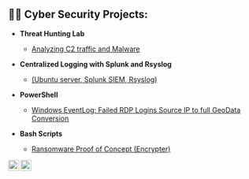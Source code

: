 

<h2>👨‍💻 Cyber Security Projects:</h2>

- <b>Threat Hunting Lab</b>
  - [Analyzing C2 traffic and Malware ](https://github.com/Hacosta21/Threat-Hunting-with-Zeek-and-RITA)
- <b>Centralized Logging with Splunk and Rsyslog</b>
  - [(Ubuntu server, Splunk SIEM, Rsyslog)](https://github.com/Hacosta21)
- <b>PowerShell</b>
  - [Windows EventLog: Failed RDP Logins Source IP to full GeoData Conversion](https://github.com/Hacosta21)
  
- <b>Bash Scripts</b>
  - [Ransomware Proof of Concept (Encrypter)](github.com/Hacosta21/Hacosta21)
  
[<img align="left" alt="JoshMadakor | Twitter" width="22px" src="https://cdn.jsdelivr.net/npm/simple-icons@v3/icons/twitter.svg" />][twitter]
[<img align="left" alt="JoshMadakor | LinkedIn" width="22px" src="https://cdn.jsdelivr.net/npm/simple-icons@v3/icons/linkedin.svg" />][linkedin]


[twitter]: [https://twitter.com/joshmadakor](https://twitter.com/Humbert_0041)
[linkedin]: https://www.linkedin.com/in/humbertoacosta

